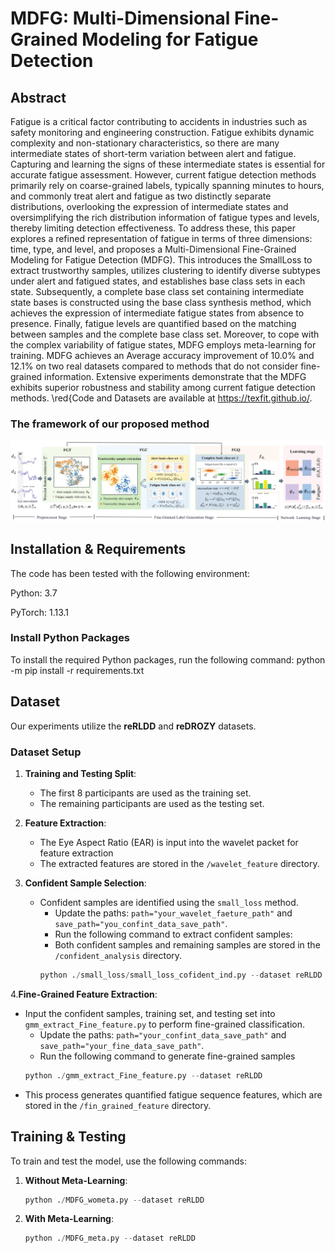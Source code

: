 # MDFG: Multi-Dimensional Fine-Grained Modeling for Fatigue Detection
## Abstract

Fatigue is a critical factor contributing to accidents in industries such as safety monitoring and engineering construction. Fatigue exhibits dynamic complexity and non-stationary characteristics, so there are many intermediate states of short-term variation between alert and fatigue. Capturing and learning the signs of these intermediate states is essential for accurate fatigue assessment. However, current fatigue detection methods primarily rely on coarse-grained labels, typically spanning minutes to hours, and commonly treat alert and fatigue as two distinctly separate distributions, overlooking the expression of intermediate states and oversimplifying the rich distribution information of fatigue types and levels, thereby limiting detection effectiveness. To address these, this paper explores a refined representation of fatigue in terms of three dimensions: time, type, and level, and proposes a Multi-Dimensional Fine-Grained Modeling for Fatigue Detection (MDFG). This introduces the SmallLoss to extract trustworthy samples, utilizes clustering to identify diverse subtypes under alert and fatigued states, and establishes base class sets in each state. Subsequently, a complete base class set containing intermediate state bases is constructed using the base class synthesis method, which achieves the expression of intermediate fatigue states from absence to presence. Finally, fatigue levels are quantified based on the matching between samples and the complete base class set. Moreover, to cope with the complex variability of fatigue states, MDFG employs meta-learning for training. MDFG achieves an Average accuracy improvement of 10.0% and 12.1% on two real datasets compared to methods that do not consider fine-grained information. Extensive experiments demonstrate that the MDFG exhibits superior robustness and stability among current fatigue detection methods. \red{Code and Datasets are available at https://texfit.github.io/.
### The framework of our proposed method

![image-20241216231650888](/paper&pictures/image-20241216231650888.png)
## Installation & Requirements

The code has been tested with the following environment:

Python: 3.7

PyTorch: 1.13.1
### Install Python Packages

To install the required Python packages, run the following command:
python -m pip install -r requirements.txt

## Dataset

Our experiments utilize the **reRLDD** and **reDROZY** datasets.
### Dataset Setup

1. **Training and Testing Split**:

   - The first 8 participants are used as the training set.
   - The remaining participants are used as the testing set.

2. **Feature Extraction**:

   - The Eye Aspect Ratio (EAR) is input into the wavelet packet for feature extraction
   - The extracted features are stored in the `/wavelet_feature` directory.

3. **Confident Sample Selection**:

   - Confident samples are identified using the `small_loss` method.
     - Update the paths: `path="your_wavelet_faeture_path"` and `save_path="you_confint_data_save_path"`.
     - Run the following command to extract confident samples:
     - Both confident samples and remaining samples are stored in the `/confident_analysis` directory.
     ```python
     python ./small_loss/small_loss_cofident_ind.py --dataset reRLDD
4.**Fine-Grained Feature Extraction**:

  - Input the confident samples, training set, and testing set into `gmm_extract_Fine_feature.py` to perform fine-grained classification.
    - Update the paths: `path="your_confint_data_save_path"` and `save_path="your_fine_data_save_path"`.
    - Run the following command to generate fine-grained samples
    ```python
    python ./gmm_extract_Fine_feature.py --dataset reRLDD
  - This process generates quantified fatigue sequence features, which are stored in the `/fin_grained_feature` directory.
## Training & Testing
To train and test the model, use the following commands:
1. **Without Meta-Learning**:
   ```python
   python ./MDFG_wometa.py --dataset reRLDD
2. **With Meta-Learning**:
   ```python
   python ./MDFG_meta.py --dataset reRLDD

